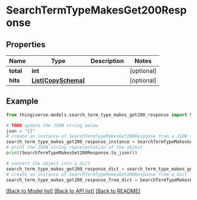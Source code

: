 # SearchTermTypeMakesGet200Response


## Properties

Name | Type | Description | Notes
------------ | ------------- | ------------- | -------------
**total** | **int** |  | [optional] 
**hits** | [**List[CopySchema]**](CopySchema.md) |  | [optional] 

## Example

```python
from thingiverse.models.search_term_type_makes_get200_response import SearchTermTypeMakesGet200Response

# TODO update the JSON string below
json = "{}"
# create an instance of SearchTermTypeMakesGet200Response from a JSON string
search_term_type_makes_get200_response_instance = SearchTermTypeMakesGet200Response.from_json(json)
# print the JSON string representation of the object
print(SearchTermTypeMakesGet200Response.to_json())

# convert the object into a dict
search_term_type_makes_get200_response_dict = search_term_type_makes_get200_response_instance.to_dict()
# create an instance of SearchTermTypeMakesGet200Response from a dict
search_term_type_makes_get200_response_from_dict = SearchTermTypeMakesGet200Response.from_dict(search_term_type_makes_get200_response_dict)
```
[[Back to Model list]](../README.md#documentation-for-models) [[Back to API list]](../README.md#documentation-for-api-endpoints) [[Back to README]](../README.md)


